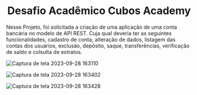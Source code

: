 <h1 align="center">Desafio Acadêmico Cubos Academy</h1>


Nesse Projeto, foi solicitada a criação de uma aplicação de uma conta bancária no modelo de API REST.
Cuja qual deveria ter as seguintes funcionalidades, cadastro de conta, alteração de dados, listagem das contas dos usuários,
exclusão, depósito, saque, transferências, verificação de saldo e colsulta de extratos.


![Captura de tela 2023-09-28 163110](https://github.com/AleksandraPereira/desafio-cubos-academy-conta-bancaria/assets/121905245/57f8ebc3-727b-44a3-9485-09e1f85762fe)




![Captura de tela 2023-09-28 163402](https://github.com/AleksandraPereira/desafio-cubos-academy-conta-bancaria/assets/121905245/84a0d761-4e88-4bf4-b607-5eb832696bd2)



![Captura de tela 2023-09-28 163428](https://github.com/AleksandraPereira/desafio-cubos-academy-conta-bancaria/assets/121905245/869c3188-60ed-4ecf-b9d3-5995280dbfd2)



